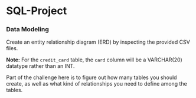# SQL-Project

### Data Modeling

Create an entity relationship diagram (ERD) by inspecting the provided CSV files.

**Note:** For the `credit_card` table, the `card` column will be a VARCHAR(20) datatype rather than an INT.

Part of the challenge here is to figure out how many tables you should create, as well as what kind of relationships you need to define among the tables.
